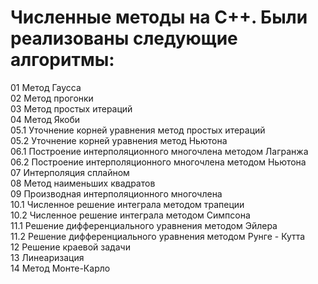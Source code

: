 

#  **Численные методы на С++. Были реализованы следующие алгоритмы:**

01 Метод Гаусса  
02 Метод прогонки  
03 Метод простых итераций  
04 Метод Якоби  
05.1 Уточнение корней уравнения метод простых итераций  
05.2 Уточнение корней уравнения метод Ньютона  
06.1 Построение интерполяционного многочлена методом Лагранжа  
06.2 Построение интерполяционного многочлена методом Ньютона  
07 Интерполяция сплайном  
08 Метод наименьших квадратов  
09 Производная интерполяционного многочлена  
10.1 Численное решение интеграла методом трапеции  
10.2 Численное решение интеграла методом Симпсона    
11.1 Решение дифференциального уравнения методом Эйлера  
11.2 Решение дифференциального уравнения методом Рунге - Кутта  
12 Решение краевой задачи  
13 Линеаризация  
14 Метод Монте-Карло    












